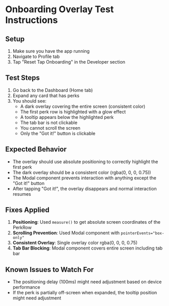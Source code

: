 # Onboarding Overlay Test Instructions

## Setup
1. Make sure you have the app running
2. Navigate to Profile tab
3. Tap "Reset Tap Onboarding" in the Developer section

## Test Steps
1. Go back to the Dashboard (Home tab)
2. Expand any card that has perks
3. You should see:
   - A dark overlay covering the entire screen (consistent color)
   - The first perk row is highlighted with a glow effect
   - A tooltip appears below the highlighted perk
   - The tab bar is not clickable
   - You cannot scroll the screen
   - Only the "Got it!" button is clickable

## Expected Behavior
- The overlay should use absolute positioning to correctly highlight the first perk
- The dark overlay should be a consistent color (rgba(0, 0, 0, 0.75))
- The Modal component prevents interaction with anything except the "Got it!" button
- After tapping "Got it!", the overlay disappears and normal interaction resumes

## Fixes Applied
1. **Positioning**: Used `measure()` to get absolute screen coordinates of the PerkRow
2. **Scrolling Prevention**: Used Modal component with `pointerEvents="box-only"`
3. **Consistent Overlay**: Single overlay color rgba(0, 0, 0, 0.75)
4. **Tab Bar Blocking**: Modal component covers entire screen including tab bar

## Known Issues to Watch For
- The positioning delay (100ms) might need adjustment based on device performance
- If the perk is partially off-screen when expanded, the tooltip position might need adjustment
